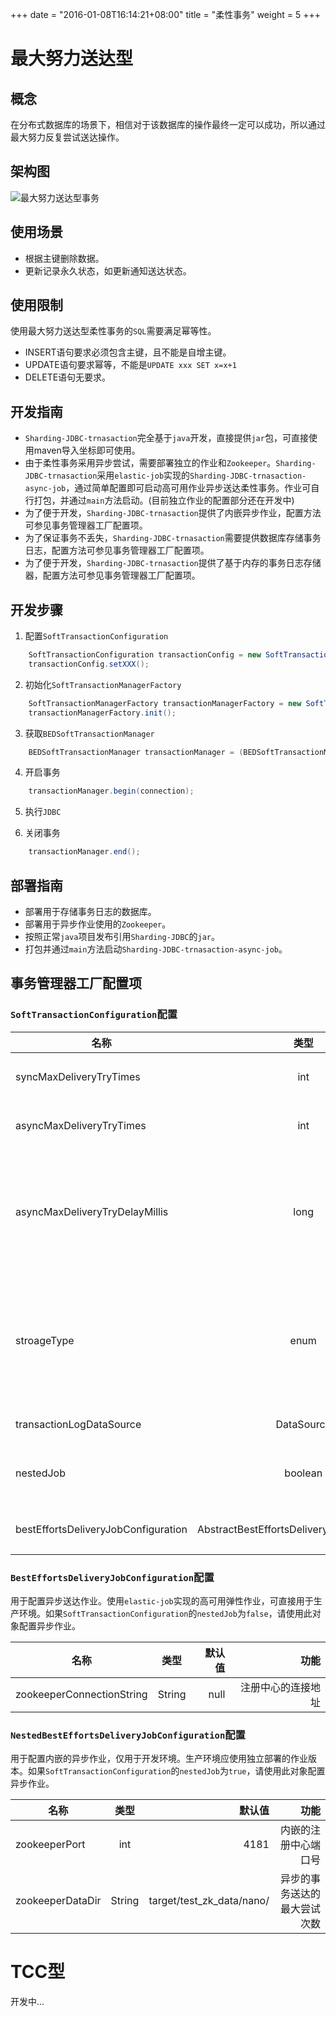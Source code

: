 +++
date = "2016-01-08T16:14:21+08:00"
title = "柔性事务"
weight = 5
+++
# 最大努力送达型

## 概念
在分布式数据库的场景下，相信对于该数据库的操作最终一定可以成功，所以通过最大努力反复尝试送达操作。

## 架构图
![最大努力送达型事务](../../img/architecture-soft-transaction-bed.png)

## 使用场景

* 根据主键删除数据。
* 更新记录永久状态，如更新通知送达状态。

## 使用限制
使用最大努力送达型柔性事务的`SQL`需要满足幂等性。

* INSERT语句要求必须包含主键，且不能是自增主键。
* UPDATE语句要求幂等，不能是`UPDATE xxx SET x=x+1`
* DELETE语句无要求。

## 开发指南
* `Sharding-JDBC-trnasaction`完全基于`java`开发，直接提供`jar`包，可直接使用maven导入坐标即可使用。
* 由于柔性事务采用异步尝试，需要部署独立的作业和`Zookeeper`。`Sharding-JDBC-trnasaction`采用`elastic-job`实现的`Sharding-JDBC-trnasaction-async-job`，通过简单配置即可启动高可用作业异步送达柔性事务。作业可自行打包，并通过`main`方法启动。(目前独立作业的配置部分还在开发中)
* 为了便于开发，`Sharding-JDBC-trnasaction`提供了内嵌异步作业，配置方法可参见事务管理器工厂配置项。
* 为了保证事务不丢失，`Sharding-JDBC-trnasaction`需要提供数据库存储事务日志，配置方法可参见事务管理器工厂配置项。
* 为了便于开发，`Sharding-JDBC-trnasaction`提供了基于内存的事务日志存储器，配置方法可参见事务管理器工厂配置项。

## 开发步骤
1. 配置`SoftTransactionConfiguration`
```java
    SoftTransactionConfiguration transactionConfig = new SoftTransactionConfiguration(dataSource);
    transactionConfig.setXXX();
```
2. 初始化`SoftTransactionManagerFactory`
```java
    SoftTransactionManagerFactory transactionManagerFactory = new SoftTransactionManagerFactory(transactionConfig);
    transactionManagerFactory.init();
```

3. 获取`BEDSoftTransactionManager`
```java
    BEDSoftTransactionManager transactionManager = (BEDSoftTransactionManager) transactionManagerFactory.getTransactionManager(SoftTransactionType.BestEffortsDelivery);
```

4. 开启事务
```java
    transactionManager.begin(connection);
```

5. 执行`JDBC`

6. 关闭事务
```java
    transactionManager.end();
```

## 部署指南
* 部署用于存储事务日志的数据库。
* 部署用于异步作业使用的`Zookeeper`。
* 按照正常`java`项目发布引用`Sharding-JDBC`的`jar`。
* 打包并通过`main`方法启动`Sharding-JDBC-trnasaction-async-job`。

## 事务管理器工厂配置项

### `SoftTransactionConfiguration`配置
| 名称                                | 类型                                       | 默认值     | 功能                                                             |
| ---------------------------------- |:------------------------------------------:| ---------:| ----------------------------------------------------------------:|
| syncMaxDeliveryTryTimes            | int                                        | 3         | 同步的事务送达的最大尝试次数                                         |
| asyncMaxDeliveryTryTimes           | int                                        | 3         | 异步的事务送达的最大尝试次数                                         |
| asyncMaxDeliveryTryDelayMillis     | long                                       | 60000     | 执行异步送达事务的延迟毫秒数。早于此间隔时间的入库事务才会被异步作业执行   |
| stroageType                        | enum                                       | DATABASE  | 事务日志存储类型。可选值: DATABASE, MEMORY。使用DATABASE类型将自动建表 |
| transactionLogDataSource           | DataSource                                 | null      | 存储事务日志的数据源                                                |
| nestedJob                          | boolean                                    | false     | 是否使用内嵌的作业处理异步事务送达                                    |
| bestEffortsDeliveryJobConfiguration| AbstractBestEffortsDeliveryJobConfiguration| null      | 最大努力送达型异步作业配置对象                                       |

### `BestEffortsDeliveryJobConfiguration`配置
用于配置异步送达作业。使用`elastic-job`实现的高可用弹性作业，可直接用于生产环境。如果`SoftTransactionConfiguration`的`nestedJob`为`false`，请使用此对象配置异步作业。

| 名称                                | 类型                        | 默认值     | 功能                                    |
| ---------------------------------- |:---------------------------:| ---------:| --------------------------------------:|
| zookeeperConnectionString          | String                      | null      | 注册中心的连接地址                        |


### `NestedBestEffortsDeliveryJobConfiguration`配置
用于配置内嵌的异步作业，仅用于开发环境。生产环境应使用独立部署的作业版本。如果`SoftTransactionConfiguration`的`nestedJob`为`true`，请使用此对象配置异步作业。

| 名称                                | 类型                        | 默认值                    | 功能                                    |
| ---------------------------------- |:---------------------------:| ------------------------:| --------------------------------------:|
| zookeeperPort                      | int                         | 4181                     | 内嵌的注册中心端口号                      |
| zookeeperDataDir                   | String                      | target/test_zk_data/nano/| 异步的事务送达的最大尝试次数               |


# TCC型
开发中...